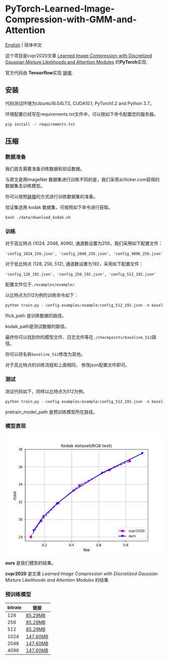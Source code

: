 # PyTorch-Learned-Image-Compression-with-GMM-and-Attention

[English](README.md) | 简体中文

这个项目是cvpr2020文章 [Learned Image Compression with Discretized Gaussian Mixture Likelihoods and Attention Modules](https://openaccess.thecvf.com/content_CVPR_2020/papers/Cheng_Learned_Image_Compression_With_Discretized_Gaussian_Mixture_Likelihoods_and_Attention_CVPR_2020_paper.pdf) 的**PyTorch**实现.

官方代码由 **Tensorflow**实现 [链接](https://github.com/ZhengxueCheng/Learned-Image-Compression-with-GMM-and-Attention).

## 安装

代码测试环境为Ubuntu16.04LTS, CUDA10.1, PyTorch1.2 and Python 3.7。

环境配置已经写在requirements.txt文件中，可以按如下命令配置您的服务器。

```sh
pip install -r requirements.txt
```

## 压缩

### 数据准备

我们首先需要准备训练数据和验证数据。

与原文是用ImageNet 数据集进行训练不同的是，我们采用从filcker.com获得的数据集去训练模型。

你可以按照[链接](https://github.com/liujiaheng/CompressionData)的方式进行训练数据集的准备。

验证集选用 kodak 数据集，可按照如下命令进行获取。

```sh
bash ./data/download_kodak.sh
```

### 训练

对于高比特点 (1024, 2048, 4096), 通道数设置为256，我们采用如下配置文件：

`'config_1024_256.json', 'config_2048_256.json', 'config_4096_256.json'`

对于低比特点 (128, 256, 512), 通道数设置为192，采用如下配置文件：

`'config_128_192.json', 'config_256_192.json', 'config_512_192.json'`

配置文件位于`./examples/example/`.

以比特点为512为例的训练命令如下：

```python
python train.py --config examples/example/config_512_192.json -n baseline_512 --train flick_path --val kodak_path
```

flick_path 是训练数据的路径。

kodak_path是测试数据的路径。

最终你可以找到你的模型文件、日志文件等在`./checkpoints/baseline_512`路径。

你可以将名称`baseline_512`修改为其他。

对于高比特点的训练流程和上面相同， 修改json配置文件即可。

### 测试

测试代码如下，同样以比特点为512为例。

```python
python train.py --config examples/example/config_512_192.json -n baseline_512 --train flick_path --val kodak_path --pretrain pretrain_model_path --test
```

pretrain_model_path 是预训练模型所在路径。

### 模型表现

![pic1](./pic/pic1.png)

**ours** 是我们模型的结果。

**cvpr2020** 是文章 *Learned Image Compression with Discretized Gaussian Mixture Likelihoods and Attention Modules* 的结果.

### 预训练模型

| bitrate | 链接                                                         |
| ------- | ------------------------------------------------------------ |
| 128     | [85.29MB](https://bhpan.buaa.edu.cn:443/link/676AB03F9A348D939482AA182026377F) |
| 256     | [85.29MB](https://bhpan.buaa.edu.cn:443/link/10A09C6A5905C5418D769693A645DAEC) |
| 512     | [85.29MB](https://bhpan.buaa.edu.cn:443/link/206B2B941E44EF1F59C7DFB7FBDCB0FD) |
| 1024    | [147.60MB](https://bhpan.buaa.edu.cn:443/link/C40A66A5D9DE29233EC8931ABD4721B8) |
| 2048    | [147.60MB](https://bhpan.buaa.edu.cn:443/link/A88041778C62CF596F39EC94C160F2F6) |
| 4096    | [147.60MB](https://bhpan.buaa.edu.cn:443/link/FB24EC4332C331037A8E274C6EC52892) |

